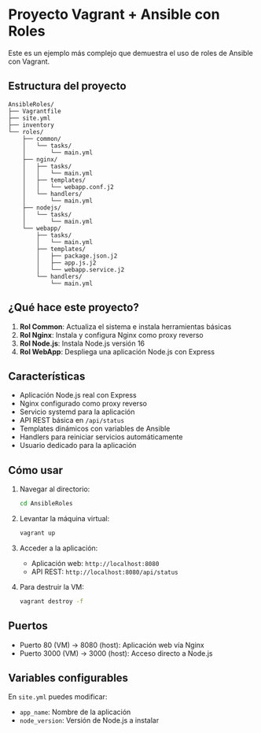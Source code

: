 # Proyecto Vagrant + Ansible con Roles

Este es un ejemplo más complejo que demuestra el uso de roles de Ansible con Vagrant.

## Estructura del proyecto

```
AnsibleRoles/
├── Vagrantfile
├── site.yml
├── inventory
└── roles/
    ├── common/
    │   └── tasks/
    │       └── main.yml
    ├── nginx/
    │   ├── tasks/
    │   │   └── main.yml
    │   ├── templates/
    │   │   └── webapp.conf.j2
    │   └── handlers/
    │       └── main.yml
    ├── nodejs/
    │   └── tasks/
    │       └── main.yml
    └── webapp/
        ├── tasks/
        │   └── main.yml
        ├── templates/
        │   ├── package.json.j2
        │   ├── app.js.j2
        │   └── webapp.service.j2
        └── handlers/
            └── main.yml
```

## ¿Qué hace este proyecto?

1. **Rol Common**: Actualiza el sistema e instala herramientas básicas
2. **Rol Nginx**: Instala y configura Nginx como proxy reverso
3. **Rol Node.js**: Instala Node.js versión 16
4. **Rol WebApp**: Despliega una aplicación Node.js con Express

## Características

- Aplicación Node.js real con Express
- Nginx configurado como proxy reverso
- Servicio systemd para la aplicación
- API REST básica en `/api/status`
- Templates dinámicos con variables de Ansible
- Handlers para reiniciar servicios automáticamente
- Usuario dedicado para la aplicación

## Cómo usar

1. Navegar al directorio:
   ```bash
   cd AnsibleRoles
   ```

2. Levantar la máquina virtual:
   ```bash
   vagrant up
   ```

3. Acceder a la aplicación:
   - Aplicación web: `http://localhost:8080`
   - API REST: `http://localhost:8080/api/status`

4. Para destruir la VM:
   ```bash
   vagrant destroy -f
   ```

## Puertos

- Puerto 80 (VM) → 8080 (host): Aplicación web vía Nginx
- Puerto 3000 (VM) → 3000 (host): Acceso directo a Node.js

## Variables configurables

En `site.yml` puedes modificar:
- `app_name`: Nombre de la aplicación
- `node_version`: Versión de Node.js a instalar
